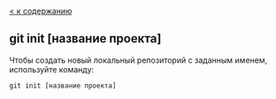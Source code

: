 [< к содержанию](./readme.md)

## **git init [название проекта]**

Чтобы создать новый локальный репозиторий с заданным именем, используйте команду:

```
git init [название проекта]
```
